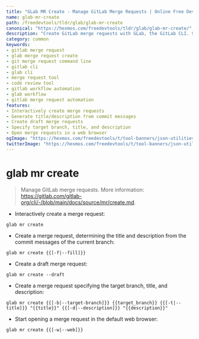 ```yaml
---
title: "GLab MR Create - Manage GitLab Merge Requests | Online Free DevTools by Hexmos"
name: glab-mr-create
path: /freedevtools/tldr/glab/glab-mr-create
canonical: "https://hexmos.com/freedevtools/tldr/glab/glab-mr-create/"
description: "Create GitLab merge requests with GLab, the GitLab CLI. Simplify your workflow and manage code reviews efficiently using command-line. Free online tool, no registration required."
category: common
keywords:
- gitlab merge request
- glab merge request create
- git merge request command line
- gitlab cli
- glab cli
- merge request tool
- code review tool
- gitlab workflow automation
- glab workflow
- gitlab merge request automation
features:
- Interactively create merge requests
- Generate title/description from commit messages
- Create draft merge requests
- Specify target branch, title, and description
- Open merge requests in a web browser
ogImage: "https://hexmos.com/freedevtools/t/tool-banners/json-utilities-banner.png"
twitterImage: "https://hexmos.com/freedevtools/t/tool-banners/json-utilities-banner.png"
---
```


# glab mr create

> Manage GitLab merge requests.
> More information: <https://gitlab.com/gitlab-org/cli/-/blob/main/docs/source/mr/create.md>.

- Interactively create a merge request:

`glab mr create`

- Create a merge request, determining the title and description from the commit messages of the current branch:

`glab mr create {{[-f|--fill]}}`

- Create a draft merge request:

`glab mr create --draft`

- Create a merge request specifying the target branch, title, and description:

`glab mr create {{[-b|--target-branch]}} {{target_branch}} {{[-t|--title]}} "{{title}}" {{[-d|--description]}} "{{description}}"`

- Start opening a merge request in the default web browser:

`glab mr create {{[-w|--web]}}`
